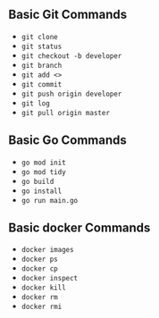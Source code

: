 ## Basic Git Commands

* `git clone `
* `git status`
* `git checkout -b developer`
* `git branch`
* `git add <>`
* `git commit`
* `git push origin developer`
* `git log`
* `git pull origin master`


## Basic Go Commands

* `go mod init`
* `go mod tidy`
* `go build`
* `go install`
* `go run main.go`


## Basic docker Commands

* `docker images`
* `docker ps`
* `docker cp`
* `docker inspect`
* `docker kill`
* `docker rm`
* `docker rmi`

